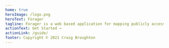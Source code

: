 ```yaml
---
home: true
heroImage: /logo.png
heroText: Forager
tagline: Forager is a web based application for mapping publicly accessible foods.
actionText: Get Started →
actionLink: /guide/
footer: Copyright © 2021 Craig Broughton
---
```


